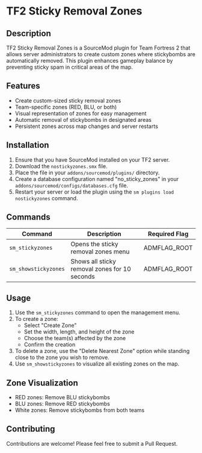 # TF2 Sticky Removal Zones

## Description

TF2 Sticky Removal Zones is a SourceMod plugin for Team Fortress 2 that allows server administrators to create custom zones where stickybombs are automatically removed. This plugin enhances gameplay balance by preventing sticky spam in critical areas of the map.

## Features

- Create custom-sized sticky removal zones
- Team-specific zones (RED, BLU, or both)
- Visual representation of zones for easy management
- Automatic removal of stickybombs in designated areas
- Persistent zones across map changes and server restarts

## Installation

1. Ensure that you have SourceMod installed on your TF2 server.
2. Download the `nostickyzones.smx` file.
3. Place the file in your `addons/sourcemod/plugins/` directory.
4. Create a database configuration named "no_sticky_zones" in your `addons/sourcemod/configs/databases.cfg` file.
5. Restart your server or load the plugin using the `sm plugins load nostickyzones` command.

## Commands

| Command | Description | Required Flag |
|---------|-------------|---------------|
| `sm_stickyzones` | Opens the sticky removal zones menu | ADMFLAG_ROOT |
| `sm_showstickyzones` | Shows all sticky removal zones for 10 seconds | ADMFLAG_ROOT |

## Usage

1. Use the `sm_stickyzones` command to open the management menu.
2. To create a zone:
   - Select "Create Zone"
   - Set the width, length, and height of the zone
   - Choose the team(s) affected by the zone
   - Confirm the creation
3. To delete a zone, use the "Delete Nearest Zone" option while standing close to the zone you wish to remove.
4. Use `sm_showstickyzones` to visualize all existing zones on the map.

## Zone Visualization

- RED zones: Remove BLU stickybombs
- BLU zones: Remove RED stickybombs
- White zones: Remove stickybombs from both teams

## Contributing

Contributions are welcome! Please feel free to submit a Pull Request.

